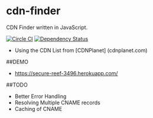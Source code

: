 # cdn-finder
CDN Finder written in JavaScript. 

[![Circle CI](https://circleci.com/gh/vigneshshanmugam/cdn-finder.svg?style=svg)](https://circleci.com/gh/vigneshshanmugam/cdn-finder)
[![Dependency Status](https://david-dm.org/vigneshshanmugam/cdn-finder.svg)](https://david-dm.org/vigneshshanmugam/cdn-finder)

* Using the CDN List from [CDNPlanet] (cdnplanet.com)

##DEMO
	
* https://secure-reef-3496.herokuapp.com/

##TODO

* Better Error Handling
* Resolving Multiple CNAME records
* Caching of CNAME
